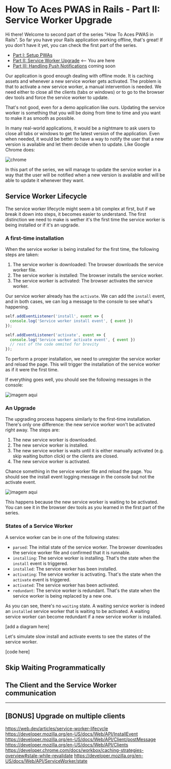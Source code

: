 # How To Aces PWAS in Rails - Part II: Service Worker Upgrade

Hi there! Welcome to second part of the series "How To Aces PWAS in Rails". So far you have your Rails application working offline, that's great! If you don't have it yet, you can check the first part of the series.

- [Part I: Setup PWAs](pwa-service-worker-installation.md)
- [Part II: Service Worker Upgrade](pwa-service-worker-upgrade.md) &lt;-- You are here
- [Part III: Handling Push Notifications](pwa-service-worker-upgrade.md) coming soon

Our application is good enough dealing with offline mode. It is caching assets and whenever a new service worker gets activated. The problem is that to activate a new service worker, a manual intervention is needed.
We need either to close all the clients (tabs or windows) or to go to the browser dev tools and force the service worker
to update.

That's not good, even for a demo application like ours. Updating the service worker is something that you will be doing
from time to time and you want to make it as smooth as possible.

In many real-world applications, it would be a nightmare to ask users to close all tabs or windows to get the latest version of the application. Even when needed, it would be better to have a way to notify the user that a new version is available and let them decide when to update. Like 
Google Chrome does:

![chrome](https://static.wixstatic.com/media/0235b9_30889c7f61414b59bb22666fcf9e3ce1~mv2.png/v1/fill/w_560,h_280,al_c,lg_1,q_95/0235b9_30889c7f61414b59bb22666fcf9e3ce1~mv2.webp)

In this part of the series, we will manage to update the service worker in a way that the user will be notified when a new version is available and will be able to update it whenever they want.

## Service Worker Lifecycle

The service worker lifecycle might seem a bit complex at first, but if we break it down into steps, it becomes easier to understand. The first distinction we need to make is wether it's the first time the service worker is being installed or if it's an upgrade.

### A first-time installation

When the service worker is being installed for the first time, the following steps are taken:

1. The service worker is downloaded: The browser downloads the service worker file.
2. The service worker is installed: The browser installs the service worker.
3. The service worker is activated: The browser activates the service worker.

Our service worker already has the `activate`. We can add the `install` event, and in both cases, we can log a message
to the console to see what's happening.


```javascript
self.addEventListener('install', event => {
  console.log('Service worker install event', { event })
});

self.addEventListener('activate', event => {
  console.log('Service worker activate event', { event })
  // rest of the code ommited for brevity
});
```

To perform a proper installation, we need to unregister the service worker and reload the page. This will trigger the installation of the service worker as if it were the first time.

If everything goes well, you should see the following messages in the console:

![imagem aqui]()

### An Upgrade

The upgrading process happens similarly to the first-time installation. There's only one difference: the new service
worker won't be activated right away. The steps are:

1. The new service worker is downloaded.
2. The new service worker is installed.
3. The new service worker is waits until it is either manually activated (e.g. skip waiting button click) or the clients are closed.
4. The new service worker is activated.

Chance something in the service worker file and reload the page. You should see the install event logging message in the
console but not the activate event.

![imagem aqui]()

This happens because the new service worker is waiting to be activated. You can see it in the browser dev tools as you
learned in the first part of the series.

### States of a Service Worker

A service worker can be in one of the following states:

- `parsed`: The initial state of the service worker. The browser downloades the service worker file and confirmed that it is runnable.
- `installing`: The service worker is installing. That's the state when the `install` event is triggered.
- `installed`: The service worker has been installed.
- `activating`: The service worker is activating. That's the state when the `activate` event is triggered.
- `activated`: The service worker has been activated.
- `redundant`: The service worker is redundant. That's the state when the service worker is being replaced by a new one.

As you can see, there's no `waiting` state. A waiting service worker is indeed an `installed` service worker that is waiting to be activated. A waiting service worker can become redundant if a new service worker is installed.

[add a diagram here]

Let's simulate slow install and activate events to see the states of the service worker.

[code here]

## Skip Waiting Programmatically

## The Client and the Service Worker communication

----

## [BONUS] Upgrade on multiple clients

https://web.dev/articles/service-worker-lifecycle
https://developer.mozilla.org/en-US/docs/Web/API/InstallEvent
https://developer.mozilla.org/en-US/docs/Web/API/Client/postMessage
https://developer.mozilla.org/en-US/docs/Web/API/Clients
https://developer.chrome.com/docs/workbox/caching-strategies-overview#stale-while-revalidate
https://developer.mozilla.org/en-US/docs/Web/API/ServiceWorker/state
